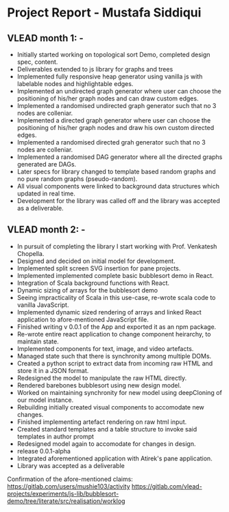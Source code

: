 # Project Report - Mustafa Siddiqui
## VLEAD month 1: - 
+ Initially started working on topological sort Demo, completed design spec, content.
+ Deliverables extended to js library for graphs and trees
+ Implemented fully responsive heap generator using vanilla js with labelable nodes and highlightable edges.
+ Implemented an undirected graph generator where user can choose the positioning of his/her graph nodes and can draw custom edges.
+ Implemented a randomised undirected graph generator such that no 3 nodes are colleniar.
+ Implemented a directed graph generator where user can choose the positioning of his/her graph nodes and draw his own custom directed edges.
+ Implemented a randomised directed grah generator such that no 3 nodes are colleniar.
+ Implemented a randomised DAG generator where all the directed graphs generated are DAGs.
+ Later specs for library changed to template based random graphs and no pure random graphs (pseudo-random).
+ All visual components were linked to background data structures which updated in real time.
+ Development for the library was called off and the library was accepted as a deliverable.
## VLEAD month 2: -
+ In pursuit of completing the library I start working with Prof. Venkatesh Chopella.
+ Designed and decided on initial model for development.
+ Implemented split screen SVG insertion for pane projects.
+ Implemented implemented complete basic bubblesort demo in React.
+ Integration of Scala background functions with React.
+ Dynamic sizing of arrays for the bubblesort demo
+ Seeing impracticality of Scala in this use-case, re-wrote scala code to vanilla JavaScript.
+ Implemented dynamic sized rendering of arrays and linked React application to afore-mentioned JavaScript file.
+ Finished writing v 0.0.1 of the App and exported it as an npm package.
+ Re-wrote entire react application to change component heirarchy, to maintain state.
+ Implemented components for text, image, and video artefacts.
+ Managed state such that there is synchronity among multiple DOMs.
+ Created a python script to extract data from incoming raw HTML and store it in a JSON format.
+ Redesigned the model to manipulate the raw HTML directly.
+ Rendered barebones bubblesort using new design model.
+ Worked on maintaining synchronity for new model using deepCloning of our model instance.
+ Rebuilding initially created visual components to accomodate new changes.
+ Finished implementing artefact rendering on raw html input.
+ Created standard templates and a table structure to invoke said templates in author prompt
+ Redesigned model again to accomodate for changes in design.
+ release 0.0.1-alpha
+ Integrated aforementioned application with Atirek's pane application.
+ Library was accepted as a deliverable

Confirmation of the afore-mentioned claims: https://gitlab.com/users/mushie103/activity
                                            https://gitlab.com/vlead-projects/experiments/js-lib/bubblesort-demo/tree/literate/src/realisation/worklog
